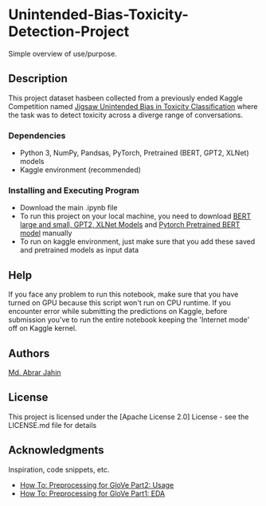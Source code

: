 # Unintended-Bias-Toxicity-Detection-Project

Simple overview of use/purpose.

## Description

This project dataset hasbeen collected from a previously ended Kaggle Competition named [Jigsaw Unintended Bias in Toxicity Classification](https://www.kaggle.com/c/jigsaw-unintended-bias-in-toxicity-classification/data) where the task was to detect toxicity across a diverge range of conversations.

### Dependencies

* Python 3, NumPy, Pandsas, PyTorch, Pretrained (BERT, GPT2, XLNet) models
* Kaggle environment (recommended)

### Installing and Executing Program

* Download the main .ipynb file
* To run this project on your local machine, you need to download [BERT large and small, GPT2, XLNet Models](https://www.kaggle.com/haqishen/jigsawmodels) and [Pytorch Pretrained BERT model](https://www.kaggle.com/haqishen/pytorchpretrainedberthaqishen) manually
* To run on kaggle environment, just make sure that you add these saved and pretrained models as input data


## Help

If you face any problem to run this notebook, make sure that you have turned on GPU because this script won't run on CPU runtime. If you encounter error while submitting the predictions on Kaggle, before submission you've to run the entire notebook keeping the 'Internet mode' off on Kaggle kernel.

## Authors

[Md. Abrar Jahin](https://www.linkedin.com/in/md-abrar-jahin-9a026018b/)

## License

This project is licensed under the [Apache License 2.0] License - see the LICENSE.md file for details

## Acknowledgments

Inspiration, code snippets, etc.
* [How To: Preprocessing for GloVe Part2: Usage](https://www.kaggle.com/christofhenkel/how-to-preprocessing-for-glove-part2-usage)
* [How To: Preprocessing for GloVe Part1: EDA](https://www.kaggle.com/christofhenkel/how-to-preprocessing-for-glove-part1-eda)
